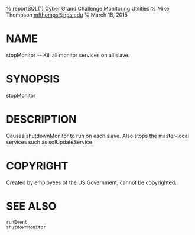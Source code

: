% reportSQL(1) Cyber Grand Challenge Monitoring Utilities
% Mike Thompson <mfthomps@nps.edu>
% March 18, 2015
# NAME

stopMonitor -- Kill all monitor services on all slave.

# SYNOPSIS

stopMonitor

# DESCRIPTION
Causes shutdownMonitor to run on each slave.  Also stops the
master-local services such as sqlUpdateService

# COPYRIGHT
Created by employees of the US Government, cannot be copyrighted.

# SEE ALSO
    runEvent
    shutdownMonitor
